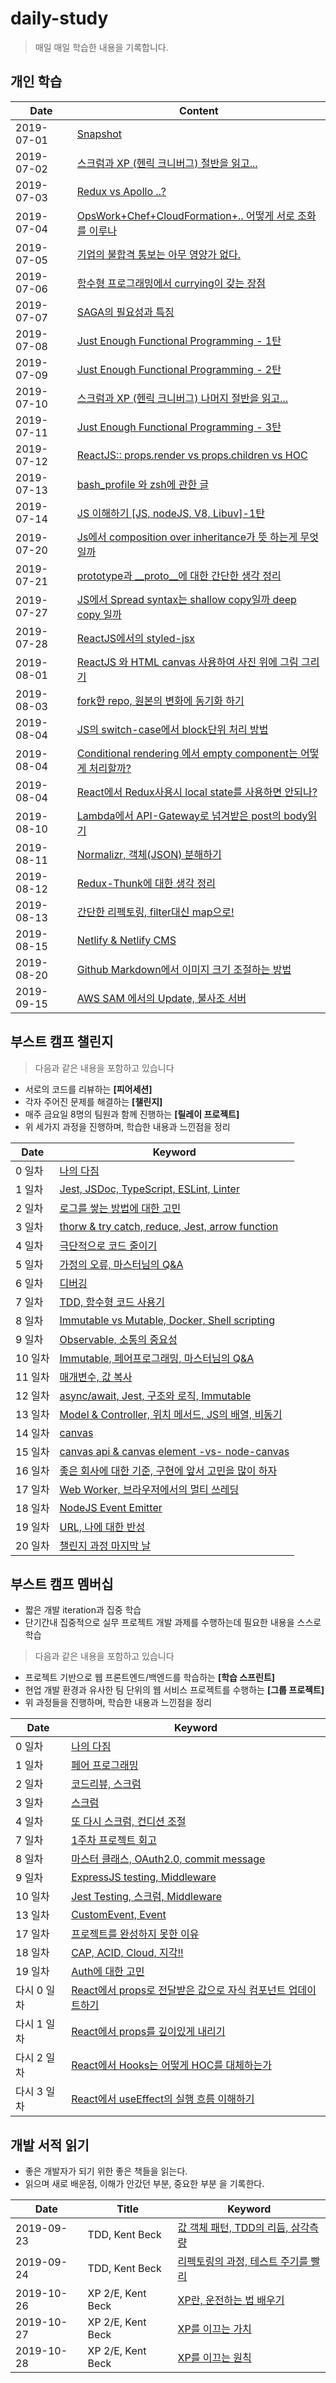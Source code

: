 # daily-study
> 매일 매일 학습한 내용을 기록합니다.

## 개인 학습

| Date       | Content                                                                                                                  |
| ---------- | ------------------------------------------------------------------------------------------------------------------------ |
| 2019-07-01 | [Snapshot](https://github.com/sukjae/daily-study/blob/master/2019-07-01.md)                                              |
| 2019-07-02 | [스크럼과 XP (헨릭 크니버그) 절반을 읽고...](https://github.com/sukjae/daily-study/blob/master/2019-07-02.md)                           |
| 2019-07-03 | [Redux vs Apollo ..?](https://github.com/sukjae/daily-study/blob/master/2019-07-03.md)                                   |
| 2019-07-04 | [OpsWork+Chef+CloudFormation+.. 어떻게 서로 조화를 이루나](https://github.com/sukjae/daily-study/blob/master/2019-07-04.md)         |
| 2019-07-05 | [기업의 불합격 통보는 아무 영양가 없다.](https://github.com/sukjae/daily-study/blob/master/2019-07-05.md)                                |
| 2019-07-06 | [함수형 프로그래밍에서 currying이 갖는 장점](https://github.com/sukjae/daily-study/blob/master/2019-07-06.md)                           |
| 2019-07-07 | [SAGA의 필요성과 특징 ](https://github.com/sukjae/daily-study/blob/master/2019-07-07.md)                                        |
| 2019-07-08 | [Just Enough Functional Programming - 1탄](https://github.com/sukjae/daily-study/blob/master/2019-07-08.md)               |
| 2019-07-09 | [Just Enough Functional Programming - 2탄](https://github.com/sukjae/daily-study/blob/master/2019-07-09.md)               |
| 2019-07-10 | [스크럼과 XP (헨릭 크니버그) 나머지 절반을 읽고...](https://github.com/sukjae/daily-study/blob/master/2019-07-10.md)                       |
| 2019-07-11 | [Just Enough Functional Programming - 3탄](https://github.com/sukjae/daily-study/blob/master/2019-07-11.md)               |
| 2019-07-12 | [ReactJS:: props.render vs props.children vs HOC](https://github.com/sukjae/daily-study/blob/master/2019-07-12.md)       |
| 2019-07-13 | [bash_profile 와 zsh에 관한 글](https://github.com/sukjae/daily-study/blob/master/2019-07-13.md)                              |
| 2019-07-14 | [JS 이해하기 [JS, nodeJS, V8, Libuv]-1탄](https://github.com/sukjae/daily-study/blob/master/2019-07-14.md)                    |
| 2019-07-20 | [Js에서 composition over inheritance가 뜻 하는게 무엇일까](https://github.com/sukjae/daily-study/blob/master/2019-07-20.md)         |
| 2019-07-21 | [prototype과 __proto__에 대한 간단한 생각 정리](https://github.com/sukjae/daily-study/blob/master/2019-07-21.md)                    |
| 2019-07-27 | [JS에서 Spread syntax는 shallow copy일까 deep copy 일까](https://github.com/sukjae/daily-study/blob/master/2019-07-27.md)       |
| 2019-07-28 | [ReactJS에서의 styled-jsx](https://github.com/sukjae/daily-study/blob/master/2019-07-28.md)                                 |
| 2019-08-01 | [ReactJS 와 HTML canvas 사용하여 사진 위에 그림 그리기](https://github.com/sukjae/daily-study/blob/master/2019-08-01.md)               |
| 2019-08-03 | [fork한 repo, 원본의 변화에 동기화 하기](https://github.com/sukjae/daily-study/blob/master/2019-08-03.md)                            |
| 2019-08-04 | [JS의 switch-case에서 block단위 처리 방법](https://github.com/sukjae/daily-study/blob/master/2019-08-04-1.md)                     |
| 2019-08-04 | [Conditional rendering 에서 empty component는 어떻게 처리할까?](https://github.com/sukjae/daily-study/blob/master/2019-08-04-2.md) |
| 2019-08-04 | [React에서 Redux사용시 local state를 사용하면 안되나?](https://github.com/sukjae/daily-study/blob/master/2019-08-04-3.md)             |
| 2019-08-10 | [Lambda에서 API-Gateway로 넘겨받은 post의 body읽기](https://github.com/sukjae/daily-study/blob/master/2019-08-10.md)               |
| 2019-08-11 | [Normalizr, 객체(JSON) 분해하기](https://github.com/sukjae/daily-study/blob/master/2019-08-11.md)                              |
| 2019-08-12 | [Redux-Thunk에 대한 생각 정리](https://github.com/sukjae/daily-study/blob/master/2019-08-12.md)                                 |
| 2019-08-13 | [간단한 리펙토링, filter대신 map으로!](https://github.com/sukjae/daily-study/blob/master/2019-08-13.md)                             |
| 2019-08-15 | [Netlify & Netlify CMS](https://github.com/sukjae/daily-study/blob/master/2019-08-15.md)                                 |
| 2019-08-20 | [Github Markdown에서 이미지 크기 조절하는 방법](https://github.com/sukjae/daily-study/blob/master/2019-08-20.md)                      |
| 2019-09-15 | [AWS SAM 에서의 Update, 불사조 서버](https://github.com/sukjae/daily-study/blob/master/2019-09-15.md)                            |

## 부스트 캠프 챌린지

> 다음과 같은 내용을 포함하고 있습니다
- 서로의 코드를 리뷰하는 **[피어세션]**
- 각자 주어진 문제를 해결하는 **[챌린지]**
- 매주 금요일 8명의 팀원과 함께 진행하는 **[릴레이 프로젝트]**
- 위 세가지 과정을 진행하며, 학습한 내용과 느낀점을 정리

| Date  | Keyword                                                                                                                             |
| ----- | ----------------------------------------------------------------------------------------------------------------------------------- |
| 0 일차  | [나의 다짐](https://github.com/sukjae/daily-study/blob/master/boost-camp/README.md)                                                     |
| 1 일차  | [Jest, JSDoc, TypeScript, ESLint, Linter](https://github.com/sukjae/daily-study/blob/master/boost-camp/day-1.md)                    |
| 2 일차  | [로그를 쌓는 방법에 대한 고민](https://github.com/sukjae/daily-study/blob/master/boost-camp/day-2.md)                                           |
| 3 일차  | [thorw & try catch, reduce, Jest, arrow function](https://github.com/sukjae/daily-study/blob/master/boost-camp/day-3.md)            |
| 4 일차  | [극단적으로 코드 줄이기](https://github.com/sukjae/daily-study/blob/master/boost-camp/day-4.md)                                               |
| 5 일차  | [가정의 오류, 마스터님의 Q&A](https://github.com/sukjae/daily-study/blob/master/boost-camp/day-5.md)                                          |
| 6 일차  | [디버깅](https://github.com/sukjae/daily-study/blob/master/boost-camp/day-6.md)                                                        |
| 7 일차  | [TDD, 함수형 코드 사용기](https://github.com/sukjae/daily-study/blob/master/boost-camp/day-7.md)                                            |
| 8 일차  | [Immutable vs Mutable, Docker, Shell scripting](https://github.com/sukjae/daily-study/blob/master/boost-camp/day-8.md)              |
| 9 일차  | [Observable, 소통의 중요성](https://github.com/sukjae/daily-study/blob/master/boost-camp/day-9.md)                                        |
| 10 일차 | [Immutable, 페어프로그래밍, 마스터님의 Q&A](https://github.com/sukjae/daily-study/blob/master/boost-camp/day-10.md)                             |
| 11 일차 | [매개변수, 값 복사](https://github.com/sukjae/daily-study/blob/master/boost-camp/day-11.md)                                                |
| 12 일차 | [async/await, Jest, 구조와 로직, Immutable](https://github.com/sukjae/daily-study/blob/master/boost-camp/day-12.md)                      |
| 13 일차 | [Model & Controller, 위치 메서드, JS의 배열, 비동기](https://github.com/sukjae/daily-study/blob/master/boost-camp/day-13.md)                   |
| 14 일차 | [canvas](https://github.com/sukjae/daily-study/blob/master/boost-camp/day-14.md)                                                    |
| 15 일차 | [canvas api & canvas element -vs- node-canvas](https://github.com/sukjae/daily-study/blob/master/boost-camp/day-15.md)              |
| 16 일차 | [좋은 회사에 대한 기준, 구현에 앞서 고민을 많이 하자 ](https://github.com/sukjae/daily-study/blob/master/boost-camp/day-16.md)                           |
| 17 일차 | [Web Worker, 브라우저에서의 멀티 쓰레딩](https://github.com/sukjae/daily-study/blob/master/boost-camp/day-17.md)                                |
| 18 일차 | [NodeJS Event Emitter](https://github.com/sukjae/daily-study/blob/master/boost-camp/day-18.md)                                      |
| 19 일차 | [URL, 나에 대한 반성](https://github.com/sukjae/daily-study/blob/master/boost-camp/day-19/day-19-18388f84-8ba7-45ab-84df-37dcf7307f6d.md) |
| 20 일차 | [챌린지 과정 마지막 날](https://github.com/sukjae/daily-study/blob/master/boost-camp/day-20.md)                                              |


## 부스트 캠프 멤버십
- 짧은 개발 iteration과 집중 학습
- 단기간내 집중적으로 실무 프로젝트 개발 과제를 수행하는데 필요한 내용을 스스로 학습

> 다음과 같은 내용을 포함하고 있습니다
- 프로젝트 기반으로 웹 프론트엔드/백엔드를 학습하는 **[학습 스프린트]**
- 현업 개발 환경과 유사한 팀 단위의 웹 서비스 프로젝트를 수행하는 **[그룹 프로젝트]**
- 위 과정들을 진행하며, 학습한 내용과 느낀점을 정리

| Date    | Keyword                                                                                                                      |
| ------- | ---------------------------------------------------------------------------------------------------------------------------- |
| 0 일차    | [나의 다짐](https://github.com/sukjae/daily-study/blob/master/boost-camp-challenge/README.md)                                    |
| 1 일차    | [페어 프로그래밍](https://github.com/sukjae/daily-study/blob/master/boost-camp-challenge/day-1.md)                                  |
| 2 일차    | [코드리뷰, 스크럼](https://github.com/sukjae/daily-study/blob/master/boost-camp-challenge/day-2/day-2.md)                           |
| 3 일차    | [스크럼](https://github.com/sukjae/daily-study/blob/master/boost-camp-challenge/day-3.md)                                       |
| 4 일차    | [또 다시 스크럼, 컨디션 조절](https://github.com/sukjae/daily-study/blob/master/boost-camp-challenge/day-4/day-4.md)                    |
| 7 일차    | [1주차 프로젝트 회고](https://github.com/sukjae/daily-study/blob/master/boost-camp-challenge/day-7.md)                               |
| 8 일차    | [마스터 클래스, OAuth2.0, commit message ](https://github.com/sukjae/daily-study/blob/master/boost-camp-challenge/day-8.md)        |
| 9 일차    | [ExpressJS testing, Middleware ](https://github.com/sukjae/daily-study/blob/master/boost-camp-challenge/day-9.md)            |
| 10 일차   | [ Jest Testing, 스크럼, Middleware ](https://github.com/sukjae/daily-study/blob/master/boost-camp-challenge/day-10.md)          |
| 13 일차   | [ CustomEvent, Event ](https://github.com/sukjae/daily-study/blob/master/boost-camp-challenge/day-13/day-13.md)              |
| 17 일차   | [ 프로젝트를 완성하지 못한 이유 ](https://github.com/sukjae/daily-study/blob/master/boost-camp-challenge/day-17.md)                       |
| 18 일차   | [CAP, ACID, Cloud, 지각!!](https://github.com/sukjae/daily-study/blob/master/boost-camp-challenge/day-18.md)                   |
| 19 일차   | [Auth에 대한 고민](https://github.com/sukjae/daily-study/blob/master/boost-camp-challenge/day-19.md)                              |
| 다시 0 일차 | [React에서 props로 전달받은 값으로 자식 컴포넌트 업데이트하기](https://github.com/sukjae/daily-study/blob/master/boost-camp-challenge/day-re-0.md) |
| 다시 1 일차 | [React에서 props를 깊이있게 내리기](https://github.com/sukjae/daily-study/blob/master/boost-camp-challenge/day-re-1.md)                |
| 다시 2 일차 | [React에서 Hooks는 어떻게 HOC를 대체하는가](https://github.com/sukjae/daily-study/blob/master/boost-camp-challenge/day-re-2.md)          |
| 다시 3 일차 | [React에서 useEffect의 실행 흐름 이해하기](https://github.com/sukjae/daily-study/blob/master/boost-camp-challenge/day-re-3.md)          |

## 개발 서적 읽기
- 좋은 개발자가 되기 위한 좋은 책들을 읽는다.
- 읽으며 새로 배운점, 이해가 안갔던 부분, 중요한 부분 을 기록한다. 

| Date       | Title             | Keyword                                                                                                       |
| ---------- | ----------------- | ------------------------------------------------------------------------------------------------------------- |
| 2019-09-23 | TDD, Kent Beck    | [값 객체 패턴, TDD의 리듬, 삼각측량](https://github.com/sukjae/daily-study/blob/master/read-a-book/TDD-kent-beck-day1.md) |
| 2019-09-24 | TDD, Kent Beck    | [리펙토링의 과정, 테스트 주기를 빨리](https://github.com/sukjae/daily-study/blob/master/read-a-book/TDD-kent-beck-day2.md)   |
| 2019-10-26 | XP 2/E, Kent Beck | [XP란, 운전하는 법 배우기](https://github.com/sukjae/daily-study/blob/master/read-a-book/XP-kent-beck-day1.md)         |
| 2019-10-27 | XP 2/E, Kent Beck | [XP를 이끄는 가치](https://github.com/sukjae/daily-study/blob/master/read-a-book/XP-kent-beck-day2.md)              |
| 2019-10-28 | XP 2/E, Kent Beck | [XP를 이끄는 원칙](https://github.com/sukjae/daily-study/blob/master/read-a-book/XP-kent-beck-day3.md)              |